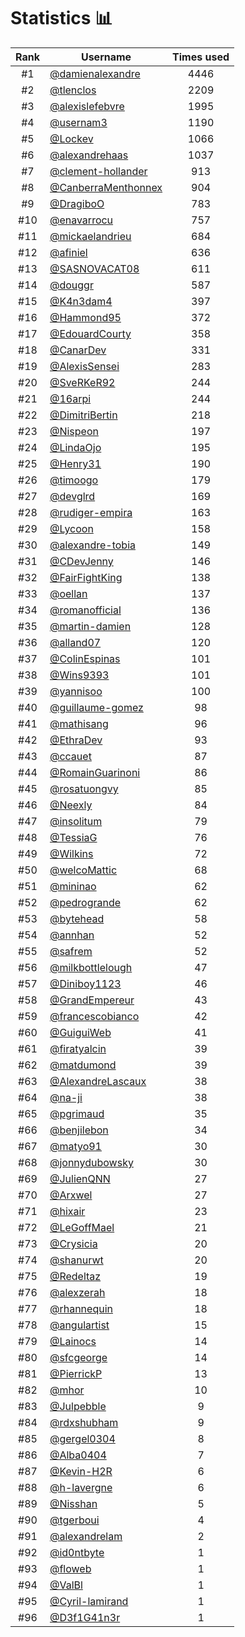 # Statistics 📊

|Rank|Username|Times used|
:--------:|--------|:--------:|
|#1|[@damienalexandre](https://github.com/damienalexandre)|4446|
|#2|[@tlenclos](https://github.com/tlenclos)|2209|
|#3|[@alexislefebvre](https://github.com/alexislefebvre)|1995|
|#4|[@usernam3](https://github.com/usernam3)|1190|
|#5|[@Lockev](https://github.com/Lockev)|1066|
|#6|[@alexandrehaas](https://github.com/alexandrehaas)|1037|
|#7|[@clement-hollander](https://github.com/clement-hollander)|913|
|#8|[@CanberraMenthonnex](https://github.com/CanberraMenthonnex)|904|
|#9|[@DragiboO](https://github.com/DragiboO)|783|
|#10|[@enavarrocu](https://github.com/enavarrocu)|757|
|#11|[@mickaelandrieu](https://github.com/mickaelandrieu)|684|
|#12|[@afiniel](https://github.com/afiniel)|636|
|#13|[@SASNOVACAT08](https://github.com/SASNOVACAT08)|611|
|#14|[@douggr](https://github.com/douggr)|587|
|#15|[@K4n3dam4](https://github.com/K4n3dam4)|397|
|#16|[@Hammond95](https://github.com/Hammond95)|372|
|#17|[@EdouardCourty](https://github.com/EdouardCourty)|358|
|#18|[@CanarDev](https://github.com/CanarDev)|331|
|#19|[@AlexisSensei](https://github.com/AlexisSensei)|283|
|#20|[@SveRKeR92](https://github.com/SveRKeR92)|244|
|#21|[@16arpi](https://github.com/16arpi)|244|
|#22|[@DimitriBertin](https://github.com/DimitriBertin)|218|
|#23|[@Nispeon](https://github.com/Nispeon)|197|
|#24|[@LindaOjo](https://github.com/LindaOjo)|195|
|#25|[@Henry31](https://github.com/Henry31)|190|
|#26|[@timoogo](https://github.com/timoogo)|179|
|#27|[@devglrd](https://github.com/devglrd)|169|
|#28|[@rudiger-empira](https://github.com/rudiger-empira)|163|
|#29|[@Lycoon](https://github.com/Lycoon)|158|
|#30|[@alexandre-tobia](https://github.com/alexandre-tobia)|149|
|#31|[@CDevJenny](https://github.com/CDevJenny)|146|
|#32|[@FairFightKing](https://github.com/FairFightKing)|138|
|#33|[@oellan](https://github.com/oellan)|137|
|#34|[@romanofficial](https://github.com/romanofficial)|136|
|#35|[@martin-damien](https://github.com/martin-damien)|128|
|#36|[@alland07](https://github.com/alland07)|120|
|#37|[@ColinEspinas](https://github.com/ColinEspinas)|101|
|#38|[@Wins9393](https://github.com/Wins9393)|101|
|#39|[@yannisoo](https://github.com/yannisoo)|100|
|#40|[@guillaume-gomez](https://github.com/guillaume-gomez)|98|
|#41|[@mathisang](https://github.com/mathisang)|96|
|#42|[@EthraDev](https://github.com/EthraDev)|93|
|#43|[@ccauet](https://github.com/ccauet)|87|
|#44|[@RomainGuarinoni](https://github.com/RomainGuarinoni)|86|
|#45|[@rosatuongvy](https://github.com/rosatuongvy)|85|
|#46|[@Neexly](https://github.com/Neexly)|84|
|#47|[@insolitum](https://github.com/insolitum)|79|
|#48|[@TessiaG](https://github.com/TessiaG)|76|
|#49|[@Wilkins](https://github.com/Wilkins)|72|
|#50|[@welcoMattic](https://github.com/welcoMattic)|68|
|#51|[@mininao](https://github.com/mininao)|62|
|#52|[@pedrogrande](https://github.com/pedrogrande)|62|
|#53|[@bytehead](https://github.com/bytehead)|58|
|#54|[@annhan](https://github.com/annhan)|52|
|#55|[@safrem](https://github.com/safrem)|52|
|#56|[@milkbottlelough](https://github.com/milkbottlelough)|47|
|#57|[@Diniboy1123](https://github.com/Diniboy1123)|46|
|#58|[@GrandEmpereur](https://github.com/GrandEmpereur)|43|
|#59|[@francescobianco](https://github.com/francescobianco)|42|
|#60|[@GuiguiWeb](https://github.com/GuiguiWeb)|41|
|#61|[@firatyalcin](https://github.com/firatyalcin)|39|
|#62|[@matdumond](https://github.com/matdumond)|39|
|#63|[@AlexandreLascaux](https://github.com/AlexandreLascaux)|38|
|#64|[@na-ji](https://github.com/na-ji)|38|
|#65|[@pgrimaud](https://github.com/pgrimaud)|35|
|#66|[@benjilebon](https://github.com/benjilebon)|34|
|#67|[@matyo91](https://github.com/matyo91)|30|
|#68|[@jonnydubowsky](https://github.com/jonnydubowsky)|30|
|#69|[@JulienQNN](https://github.com/JulienQNN)|27|
|#70|[@Arxwel](https://github.com/Arxwel)|27|
|#71|[@hixair](https://github.com/hixair)|23|
|#72|[@LeGoffMael](https://github.com/LeGoffMael)|21|
|#73|[@Crysicia](https://github.com/Crysicia)|20|
|#74|[@shanurwt](https://github.com/shanurwt)|20|
|#75|[@Redeltaz](https://github.com/Redeltaz)|19|
|#76|[@alexzerah](https://github.com/alexzerah)|18|
|#77|[@rhannequin](https://github.com/rhannequin)|18|
|#78|[@angulartist](https://github.com/angulartist)|15|
|#79|[@Lainocs](https://github.com/Lainocs)|14|
|#80|[@sfcgeorge](https://github.com/sfcgeorge)|14|
|#81|[@PierrickP](https://github.com/PierrickP)|13|
|#82|[@mhor](https://github.com/mhor)|10|
|#83|[@Julpebble](https://github.com/Julpebble)|9|
|#84|[@rdxshubham](https://github.com/rdxshubham)|9|
|#85|[@gergel0304](https://github.com/gergel0304)|8|
|#86|[@Alba0404](https://github.com/Alba0404)|7|
|#87|[@Kevin-H2R](https://github.com/Kevin-H2R)|6|
|#88|[@h-lavergne](https://github.com/h-lavergne)|6|
|#89|[@Nisshan](https://github.com/Nisshan)|5|
|#90|[@tgerboui](https://github.com/tgerboui)|4|
|#91|[@alexandrelam](https://github.com/alexandrelam)|2|
|#92|[@id0ntbyte](https://github.com/id0ntbyte)|1|
|#93|[@floweb](https://github.com/floweb)|1|
|#94|[@ValBl](https://github.com/ValBl)|1|
|#95|[@Cyril-lamirand](https://github.com/Cyril-lamirand)|1|
|#96|[@D3f1G41n3r](https://github.com/D3f1G41n3r)|1|
